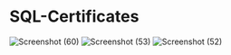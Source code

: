 # SQL-Certificates
![Screenshot (60)](https://github.com/PranjalSarnaik21/SQL-Certificates/assets/158582133/4309bdd2-c27e-4b54-9c88-e1850acf34ac)
![Screenshot (53)](https://github.com/PranjalSarnaik21/SQL-Certificates/assets/158582133/50001545-9acf-45c2-9b84-2bed0f7e0b2e)
![Screenshot (52)](https://github.com/PranjalSarnaik21/SQL-Certificates/assets/158582133/c2e401e5-0333-4404-a5f0-dd2fc9afdca7)
